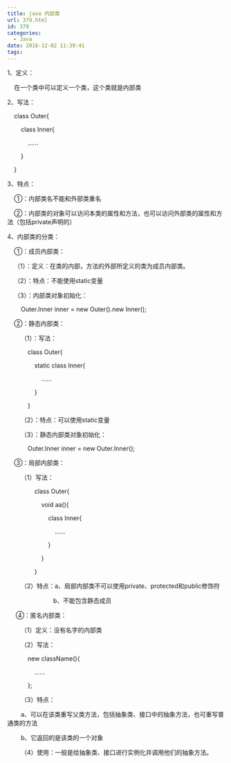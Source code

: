 ```yaml
---
title: java 内部类
url: 379.html
id: 379
categories:
  - Java
date: 2016-12-02 11:39:41
tags:
---
```


1、定义：

    在一个类中可以定义一个类，这个类就是内部类

2、写法：

    class Outer{

        class Inner{

            ......  

        }  

    }

3、特点：

    ①：内部类名不能和外部类重名

    ②：内部类的对象可以访问本类的属性和方法，也可以访问外部类的属性和方法（包括private声明的）

4、内部类的分类：

    ①：成员内部类：

    （1）：定义：在类的内部，方法的外部所定义的类为成员内部类。

    （2）：特点：不能使用static变量

    （3）：内部类对象初始化：

        Outer.Inner inner = new Outer().new Inner();

    ②：静态内部类：

        （1）：写法：

            class Outer{

                static class Inner{

                    ......

                }  

            }

        （2）：特点：可以使用static变量

        （3）：静态内部类对象初始化：

            Outer.Inner inner = new Outer.Inner();

    ③：局部内部类：

        （1）写法：

                class Outer{

                    void aa(){

                        class Inner{

                            ......

                        }  

                    }  

                }

        （2）特点：a、局部内部类不可以使用private、protected和public修饰符

                           b、不能包含静态成员

     ④：匿名内部类：

        （1）定义：没有名字的内部类

        （2）写法：

            new className(){

                ......  

            };

        （3）特点：

        a、可以在该类重写父类方法，包括抽象类、接口中的抽象方法，也可重写普通类的方法

        b、它返回的是该类的一个对象

        （4）使用：一般是给抽象类、接口进行实例化并调用他们的抽象方法。